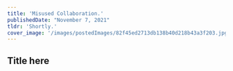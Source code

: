 ```yaml
---
title: 'Misused Collaboration.'
publishedDate: "November 7, 2021"
tldr: 'Shortly.'
cover_image: '/images/postedImages/82f45ed2713db138b40d218b43a3f203.jpg'
---
```


## Title here